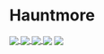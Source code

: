 # Hauntmore

<p>
<a href="https://img.shields.io"><img align="center" src="https://img.shields.io/badge/Hauntmore-blue?&label=GitHub&logo=github">
<a href="https://img.shields.io"><img align="center" src="https://img.shields.io/badge/Hauntless%233212-blue?&label=Discord&logo=discord">
<a href="https://github.com/antonkomarev/github-profile-views-counter"><img align="center" src="https://komarev.com/ghpvc/?username=Hauntmore&label=Profile%20Views&color=0e75b6&style=flat">
<a href="https://github.com/anuraghazra/github-readme-stats"><img align="center" src="https://github-readme-stats.vercel.app/api?username=Hauntmore&show_icons=true&theme=radical&count_private=true" /></a>
<a href="https://github.com/anuraghazra/github-readme-stats"><img align="center" src="https://github-profile-trophy.vercel.app/?username=Hauntmore&theme=dark" /></a>
</p>
